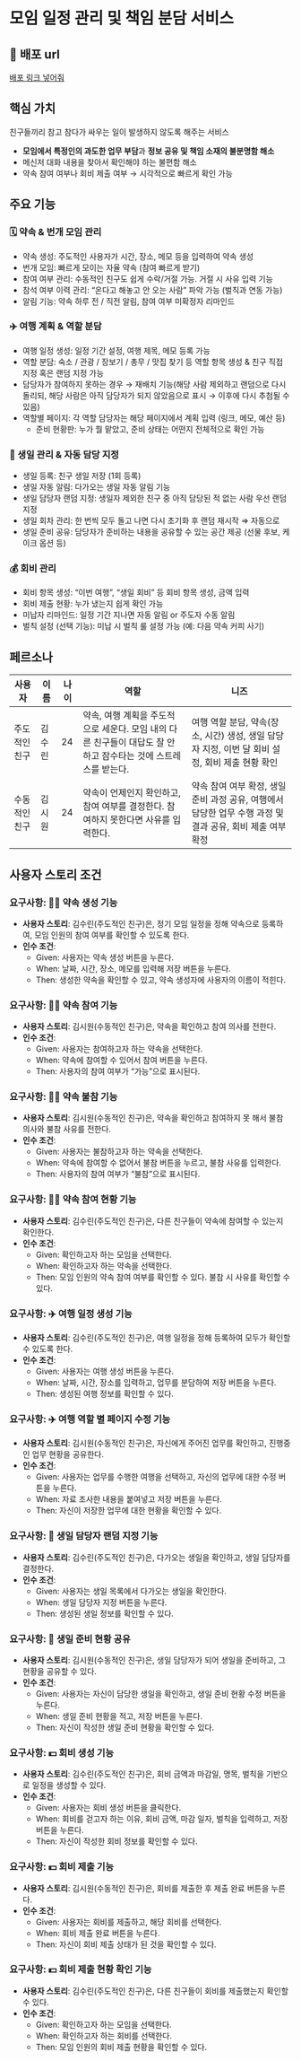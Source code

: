 # 모임 일정 관리 및 책임 분담 서비스

## 🔗 배포 url

[배포 링크 넣어줘](https://preview--moyamoya.lovable.app/)

## 핵심 가치

친구들끼리 참고 참다가 싸우는 일이 발생하지 않도록 해주는 서비스

- **모임에서 특정인의 과도한 업무 부담**과 **정보 공유 및 책임 소재의 불분명함 해소**
- 메신저 대화 내용을 찾아서 확인해야 하는 불편함 해소
- 약속 참여 여부나 회비 제출 여부 → 시각적으로 빠르게 확인 가능

## 주요 기능

### 🗓️ 약속 & 번개 모임 관리
- 약속 생성: 주도적인 사용자가 시간, 장소, 메모 등을 입력하여 약속 생성
- 번개 모임: 빠르게 모이는 자율 약속 (참여 빠르게 받기)
- 참여 여부 관리: 수동적인 친구도 쉽게 수락/거절 가능. 거절 시 사유 입력 기능
- 참석 여부 이력 관리: “온다고 해놓고 안 오는 사람” 파악 가능 (벌칙과 연동 가능)
- 알림 기능: 약속 하루 전 / 직전 알림, 참여 여부 미확정자 리마인드
### ✈️ 여행 계획 & 역할 분담
- 여행 일정 생성: 일정 기간 설정, 여행 제목, 메모 등록 가능
- 역할 분담: 숙소 / 관광 / 장보기 / 총무 / 맛집 찾기 등 역할 항목 생성 & 친구 직접 지정 혹은 랜덤 지정 가능
- 담당자가 참여하지 못하는 경우 → 재배치 기능(해당 사람 제외하고 랜덤으로 다시 돌리되, 해당 사람은 아직 담당자가 되지 않았음으로 표시 → 이후에 다시 추첨될 수 있음)
- 역할별 페이지: 각 역할 담당자는 해당 페이지에서 계획 입력 (링크, 메모, 예산 등)
    - 준비 현황판: 누가 뭘 맡았고, 준비 상태는 어떤지 전체적으로 확인 가능
### 🎁 생일 관리 & 자동 담당 지정
- 생일 등록: 친구 생일 저장 (1회 등록)
- 생일 자동 알림: 다가오는 생일 자동 알림 기능
- 생일 담당자 랜덤 지정: 생일자 제외한 친구 중 아직 담당된 적 없는 사람 우선 랜덤 지정
- 생일 회차 관리: 한 번씩 모두 돌고 나면 다시 초기화 후 랜덤 재시작 ⇒ 자동으로
- 생일 준비 공유: 담당자가 준비하는 내용을 공유할 수 있는 공간 제공 (선물 후보, 케이크 옵션 등)
### 💰 회비 관리
- 회비 항목 생성: “이번 여행”, “생일 회비” 등 회비 항목 생성, 금액 입력
- 회비 제출 현황: 누가 냈는지 쉽게 확인 가능
- 미납자 리마인드: 일정 기간 지나면 자동 알림 or 주도자 수동 알림
- 벌칙 설정 (선택 기능): 미납 시 벌칙 룰 설정 가능 (예: 다음 약속 커피 사기)

## 페르소나

| 사용자 | 이름 | 나이 | 역할 | 니즈 |
| --- | --- | --- | --- | --- |
| 주도적인 친구 | 김수린 | 24 | 약속, 여행 계획을 주도적으로 세운다. 모임 내의 다른 친구들이 대답도 잘 안하고 잠수타는 것에 스트레스를 받는다. | 여행 역할 분담, 약속(장소, 시간) 생성, 생일 담당자 지정, 이번 달 회비 설정, 회비 제출 현황 확인 |
| 수동적인 친구 | 김시원 | 24 | 약속이 언제인지 확인하고, 참여 여부를 결정한다. 참여하지 못한다면 사유를 입력한다. | 약속 참여 여부 확정, 생일 준비 과정 공유, 여행에서 담당한 업무 수행 과정 및 결과 공유, 회비 제출 여부 확정 |

## 사용자 스토리 조건

### 요구사항: 🤙🏽 약속 생성 기능

- **사용자 스토리**: 김수린(주도적인 친구)은, 정기 모임 일정을 정해 약속으로 등록하여, 모임 인원의 참여 여부를 확인할 수 있도록 한다.
- **인수 조건**:
    - Given: 사용자는 약속 생성 버튼을 누른다.
    - When: 날짜, 시간, 장소, 메모를 입력해 저장 버튼을 누른다.
    - Then: 생성한 약속을 확인할 수 있고, 약속 생성자에 사용자의 이름이 적힌다.

### 요구사항: 🤙🏽 약속 참여 기능

- **사용자 스토리**: 김시원(수동적인 친구)은, 약속을 확인하고 참여 의사를 전한다.
- **인수 조건**:
    - Given: 사용자는 참여하고자 하는 약속을 선택한다.
    - When: 약속에 참여할 수 있어서 참여 버튼을 누른다.
    - Then: 사용자의 참여 여부가 “가능”으로 표시된다.

### 요구사항: 🤙🏽 약속 불참 기능

- **사용자 스토리**: 김시원(수동적인 친구)은, 약속을 확인하고 참여하지 못 해서 불참 의사와 불참 사유를 전한다.
- **인수 조건**:
    - Given: 사용자는 불참하고자 하는 약속을 선택한다.
    - When: 약속에 참여할 수 없어서 불참 버튼을 누르고, 불참 사유를 입력한다.
    - Then: 사용자의 참여 여부가 “불참”으로 표시된다.

### 요구사항: 🤙🏽 약속 참여 현황 기능

- **사용자 스토리**: 김수린(주도적인 친구)은, 다른 친구들이 약속에 참여할 수 있는지 확인한다.
- **인수 조건**:
    - Given: 확인하고자 하는 모임을 선택한다.
    - When: 확인하고자 하는 약속을 선택한다.
    - Then: 모임 인원의 약속 참여 여부를 확인할 수 있다. 불참 시 사유를 확인할 수 있다.

### 요구사항: ✈️ 여행 일정 생성 기능

- **사용자 스토리**: 김수린(주도적인 친구)은, 여행 일정을 정해 등록하여 모두가 확인할 수 있도록 한다.
- **인수 조건**:
    - Given: 사용자는 여행 생성 버튼을 누른다.
    - When: 날짜, 시간, 장소를 입력하고, 업무를 분담하여 저장 버튼을 누른다.
    - Then: 생성된 여행 정보를 확인할 수 있다.

### 요구사항: ✈️ 여행 역할 별 페이지 수정 기능

- **사용자 스토리**: 김시원(수동적인 친구)은, 자신에게 주어진 업무를 확인하고, 진행중인 업무 현황을 공유한다.
- **인수 조건**:
    - Given: 사용자는 업무를 수행한 여행을 선택하고, 자신의 업무에 대한 수정 버튼을 누른다.
    - When: 자료 조사한 내용을 붙여넣고 저장 버튼을 누른다.
    - Then: 자신이 저장한 업무에 대한 현황을 확인할 수 있다.

### 요구사항: 🎂 생일 담당자 랜덤 지정 기능

- **사용자 스토리**: 김수린(주도적인 친구)은, 다가오는 생일을 확인하고, 생일 담당자를 결정한다.
- **인수 조건**:
    - Given: 사용자는 생일 목록에서 다가오는 생일을 확인한다.
    - When: 생일 담당자 지정 버튼을 누른다.
    - Then: 생성된 생일 정보를 확인할 수 있다.

### 요구사항: 🎂 생일 준비 현황 공유

- **사용자 스토리**: 김시원(수동적인 친구)은, 생일 담당자가 되어 생일을 준비하고, 그 현황을 공유할 수 있다.
- **인수 조건**:
    - Given: 사용자는 자신이 담당한 생일을 확인하고, 생일 준비 현황 수정 버튼을 누른다.
    - When: 생일 준비 현황을 적고, 저장 버튼을 누른다.
    - Then: 자신이 작성한 생일 준비 현황을 확인할 수 있다.

### 요구사항: 💵 회비 생성 기능

- **사용자 스토리**: 김수린(주도적인 친구)은, 회비 금액과 마감일, 명목, 벌칙을 기반으로 일정을 생성할 수 있다.
- **인수 조건**:
    - Given: 사용자는 회비 생성 버튼을 클릭한다.
    - When: 회비를 걷고자 하는 이유, 회비 금액, 마감 일자, 벌칙을 입력하고, 저장 버튼을 누른다.
    - Then: 자신이 작성한 회비 정보를 확인할 수 있다.

### 요구사항: 💵 회비 제출 기능

- **사용자 스토리**: 김시원(수동적인 친구)은, 회비를 제출한 후 제출 완료 버튼을 누른다.
- **인수 조건**:
    - Given: 사용자는 회비를 제출하고, 해당 회비를 선택한다.
    - When: 회비 제출 완료 버튼을 누른다.
    - Then: 자신이 회비 제출 상태가 된 것을 확인할 수 있다.

### 요구사항: 💵 회비 제출 현황 확인 기능

- **사용자 스토리**: 김수린(주도적인 친구)은, 다른 친구들이 회비를 제출했는지 확인할 수 있다.
- **인수 조건**:
    - Given: 확인하고자 하는 모임을 선택한다.
    - When: 확인하고자 하는 회비를 선택한다.
    - Then: 모임 인원의 회비 제출 현황을 확인할 수 있다.
